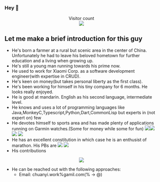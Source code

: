 ### Hey 👋

<p align="center">
  Visitor count<br>
  <img src="https://profile-counter.glitch.me/Likenttt/count.svg" />
</p>

## Let me make a brief introduction for this guy

- He's born a farmer at a rural but scenic area in the center of China. Unfortunately he had to leave his beloved hometown for further education and a living when growing up.
- He's still a young man running towards his prime now.
- He used to work for Xiaomi Corp. as a software development engineer(with expertise in CRUD).
- He's keen on money(but takes personal liberty as the first class).
- He's been working for himself in his tiny company for 6 months. He looks really enjoyed.
- He is good at mandarin. English as his second language, intermediate level.
- He knows and uses a lot of programming languages like Java,MonkeyC,Typescript,Python,Dart,CommonLisp but experts in (not expert on) few
- He devotes himself to sports area and has made plenty of applications running on Garmin watches.(Some for money while some for fun) <img src="https://img.shields.io/badge/dynamic/json?color=green&label=JumpJump&query=downloads&url=https%3A%2F%2Fciqstats.li2niu.com%2Fapi%2Fstats%3Fappid%3Ddc6ceca8-6ec6-49f2-b711-4ebc0d347177%26domain%3Dall"/><img src="https://img.shields.io/badge/dynamic/json?color=red&label=Watchface%20Manjianghong&?style=flat-square&query=downloads&url=https%3A%2F%2Fciqstats.li2niu.com%2Fapi%2Fstats%3Fappid%3Dcc66ca6d-96bb-442e-96a9-4a514b8ccd7c%26domain%3Dall"/><img src="https://img.shields.io/badge/dynamic/json?color=green&label=Watchface%20Obvious&query=downloads&url=https%3A%2F%2Fciqstats.li2niu.com%2Fapi%2Fstats%3Fappid%3Dc430403e-6b89-4de5-af57-621d24c45b8c%26domain%3Dall"/> <img src="https://img.shields.io/badge/dynamic/json?color=red&label=Widget%20Static%20QR%20Code&query=downloads&url=https%3A%2F%2Fciqstats.li2niu.com%2Fapi%2Fstats%3Fappid%3D7a8d8132-72d1-47db-aceb-612a92d0692e%26domain%3Dall"/>
- He has an excellent constitution in which case he is an enthusist of marathon. His PBs are <img src="https://img.shields.io/badge/Marathon_PB-3:21:15-green"/> <img src="https://img.shields.io/badge/Half_Marathon_PB-1:33:12-red"/>
- His contributions
<p align="center">
  <img align="center" src="https://github-readme-stats.vercel.app/api?username=likenttt&show_icons=true&count_private=true&include_all_commits=true" />
</p>

- He can be reached out with the following approaches:
  - Email: chuanyi.work%gamil.com(% -> @)
